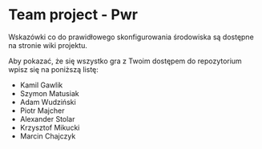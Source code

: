 ﻿# Team project - Pwr

Wskazówki co do prawidłowego skonfigurowania środowiska są dostępne na stronie wiki projektu.

Aby pokazać, że się wszystko gra z Twoim dostępem do repozytorium wpisz się na poniższą listę:
+ Kamil Gawlik
+ Szymon Matusiak
+ Adam Wudziński
+ Piotr Majcher
+ Alexander Stolar
+ Krzysztof Mikucki
+ Marcin Chajczyk